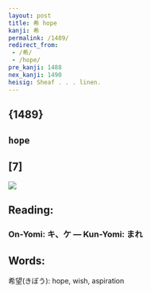 ```yaml
---
layout: post
title: 希 hope
kanji: 希
permalink: /1489/
redirect_from:
 - /希/
 - /hope/
pre_kanji: 1488
nex_kanji: 1490
heisig: Sheaf . . . linen.
---
```


## {1489}

## `hope`

## [7]

<div class="stroke"><img src="E5B88C.png" /></div>

## Reading:

### On-Yomi: キ、ケ &mdash; Kun-Yomi: まれ

## Words:

希望(きぼう): hope, wish, aspiration
